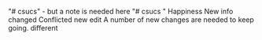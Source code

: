 "# csucs" - but a note is needed here
"# csucs " 
Happiness
New info
changed
Conflicted
new edit
A number of new changes are needed to keep going.
different